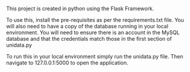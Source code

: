 This project is created in python using the Flask Framework.

To use this, install the pre-requisites as per the requirements.txt file.
You will also need to have a copy of the database running in your local environment. You will need to ensure there is an account in the MySQL database
and that the credentials match those in the first section of unidata.py

To run this in your local environment simply run the unidata.py file. Then navigate to 127.0.0.1:5000 to open the application.
